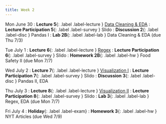 ```yaml
---
title: Week 2
---
```


Mon June 30
: **Lecture 5**{: .label .label-lecture } [Data Cleaning & EDA](lecture/lec05)
: **Lecture Participation 5**{: .label .label-survey } Slido
: **Discussion 2**{: .label .label-disc } Pandas I
: **Lab 2B**{: .label .label-lab } Data Cleaning & EDA (due Thu 7/3)

Tue July 1
: **Lecture 6**{: .label .label-lecture } [Regex](lecture/lec06)
: **Lecture Participation 6**{: .label .label-survey } Slido
: **Homework 2B**{: .label .label-hw } Food Safety II (due Mon 7/7)

Wed July 2
: **Lecture 7**{: .label .label-lecture } [Visualization I](lecture/lec07)
: **Lecture Participation 7**{: .label .label-survey } Slido
: **Discussion 3**{: .label .label-disc } Pandas II, EDA

Thu July 3
: **Lecture 8**{: .label .label-lecture } [Visualization II](lecture/lec08)
: **Lecture Participation 8**{: .label .label-survey } Slido
: **Lab 3**{: .label .label-lab } Regex, EDA (due Mon 7/7)

Fri July 4
: **Holiday**{: .label .label-exam}
: **Homework 3**{: .label .label-hw } NYT Articles (due Wed 7/9)
